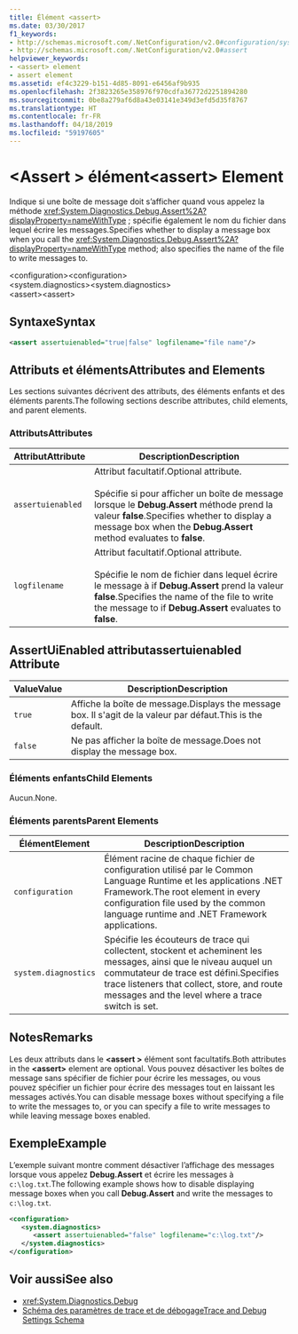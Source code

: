 ```yaml
---
title: Élément <assert>
ms.date: 03/30/2017
f1_keywords:
- http://schemas.microsoft.com/.NetConfiguration/v2.0#configuration/system.diagnostics/assert
- http://schemas.microsoft.com/.NetConfiguration/v2.0#assert
helpviewer_keywords:
- <assert> element
- assert element
ms.assetid: ef4c3229-b151-4d85-8091-e6456af9b935
ms.openlocfilehash: 2f3823265e358976f970cdfa36772d2251894280
ms.sourcegitcommit: 0be8a279af6d8a43e03141e349d3efd5d35f8767
ms.translationtype: HT
ms.contentlocale: fr-FR
ms.lasthandoff: 04/18/2019
ms.locfileid: "59197605"
---
```

# <a name="assert-element"></a><span data-ttu-id="c55e6-102">\<Assert > élément</span><span class="sxs-lookup"><span data-stu-id="c55e6-102">\<assert> Element</span></span>
<span data-ttu-id="c55e6-103">Indique si une boîte de message doit s’afficher quand vous appelez la méthode <xref:System.Diagnostics.Debug.Assert%2A?displayProperty=nameWithType> ; spécifie également le nom du fichier dans lequel écrire les messages.</span><span class="sxs-lookup"><span data-stu-id="c55e6-103">Specifies whether to display a message box when you call the <xref:System.Diagnostics.Debug.Assert%2A?displayProperty=nameWithType> method; also specifies the name of the file to write messages to.</span></span>  
  
 <span data-ttu-id="c55e6-104">\<configuration></span><span class="sxs-lookup"><span data-stu-id="c55e6-104">\<configuration></span></span>  
<span data-ttu-id="c55e6-105">\<system.diagnostics></span><span class="sxs-lookup"><span data-stu-id="c55e6-105">\<system.diagnostics></span></span>  
<span data-ttu-id="c55e6-106">\<assert></span><span class="sxs-lookup"><span data-stu-id="c55e6-106">\<assert></span></span>  
  
## <a name="syntax"></a><span data-ttu-id="c55e6-107">Syntaxe</span><span class="sxs-lookup"><span data-stu-id="c55e6-107">Syntax</span></span>  
  
```xml  
<assert assertuienabled="true|false" logfilename="file name"/>  
```  
  
## <a name="attributes-and-elements"></a><span data-ttu-id="c55e6-108">Attributs et éléments</span><span class="sxs-lookup"><span data-stu-id="c55e6-108">Attributes and Elements</span></span>  
 <span data-ttu-id="c55e6-109">Les sections suivantes décrivent des attributs, des éléments enfants et des éléments parents.</span><span class="sxs-lookup"><span data-stu-id="c55e6-109">The following sections describe attributes, child elements, and parent elements.</span></span>  
  
### <a name="attributes"></a><span data-ttu-id="c55e6-110">Attributs</span><span class="sxs-lookup"><span data-stu-id="c55e6-110">Attributes</span></span>  
  
|<span data-ttu-id="c55e6-111">Attribut</span><span class="sxs-lookup"><span data-stu-id="c55e6-111">Attribute</span></span>|<span data-ttu-id="c55e6-112">Description</span><span class="sxs-lookup"><span data-stu-id="c55e6-112">Description</span></span>|  
|---------------|-----------------|  
|`assertuienabled`|<span data-ttu-id="c55e6-113">Attribut facultatif.</span><span class="sxs-lookup"><span data-stu-id="c55e6-113">Optional attribute.</span></span><br /><br /> <span data-ttu-id="c55e6-114">Spécifie si pour afficher un boîte de message lorsque le **Debug.Assert** méthode prend la valeur **false**.</span><span class="sxs-lookup"><span data-stu-id="c55e6-114">Specifies whether to display a message box when the **Debug.Assert** method evaluates to **false**.</span></span>|  
|`logfilename`|<span data-ttu-id="c55e6-115">Attribut facultatif.</span><span class="sxs-lookup"><span data-stu-id="c55e6-115">Optional attribute.</span></span><br /><br /> <span data-ttu-id="c55e6-116">Spécifie le nom de fichier dans lequel écrire le message à if **Debug.Assert** prend la valeur **false**.</span><span class="sxs-lookup"><span data-stu-id="c55e6-116">Specifies the name of the file to write the message to if **Debug.Assert** evaluates to **false**.</span></span>|  
  
## <a name="assertuienabled-attribute"></a><span data-ttu-id="c55e6-117">AssertUiEnabled attribut</span><span class="sxs-lookup"><span data-stu-id="c55e6-117">assertuienabled Attribute</span></span>  
  
|<span data-ttu-id="c55e6-118">Value</span><span class="sxs-lookup"><span data-stu-id="c55e6-118">Value</span></span>|<span data-ttu-id="c55e6-119">Description</span><span class="sxs-lookup"><span data-stu-id="c55e6-119">Description</span></span>|  
|-----------|-----------------|  
|`true`|<span data-ttu-id="c55e6-120">Affiche la boîte de message.</span><span class="sxs-lookup"><span data-stu-id="c55e6-120">Displays the message box.</span></span> <span data-ttu-id="c55e6-121">Il s'agit de la valeur par défaut.</span><span class="sxs-lookup"><span data-stu-id="c55e6-121">This is the default.</span></span>|  
|`false`|<span data-ttu-id="c55e6-122">Ne pas afficher la boîte de message.</span><span class="sxs-lookup"><span data-stu-id="c55e6-122">Does not display the message box.</span></span>|  
  
### <a name="child-elements"></a><span data-ttu-id="c55e6-123">Éléments enfants</span><span class="sxs-lookup"><span data-stu-id="c55e6-123">Child Elements</span></span>  
 <span data-ttu-id="c55e6-124">Aucun.</span><span class="sxs-lookup"><span data-stu-id="c55e6-124">None.</span></span>  
  
### <a name="parent-elements"></a><span data-ttu-id="c55e6-125">Éléments parents</span><span class="sxs-lookup"><span data-stu-id="c55e6-125">Parent Elements</span></span>  
  
|<span data-ttu-id="c55e6-126">Élément</span><span class="sxs-lookup"><span data-stu-id="c55e6-126">Element</span></span>|<span data-ttu-id="c55e6-127">Description</span><span class="sxs-lookup"><span data-stu-id="c55e6-127">Description</span></span>|  
|-------------|-----------------|  
|`configuration`|<span data-ttu-id="c55e6-128">Élément racine de chaque fichier de configuration utilisé par le Common Language Runtime et les applications .NET Framework.</span><span class="sxs-lookup"><span data-stu-id="c55e6-128">The root element in every configuration file used by the common language runtime and .NET Framework applications.</span></span>|  
|`system.diagnostics`|<span data-ttu-id="c55e6-129">Spécifie les écouteurs de trace qui collectent, stockent et acheminent les messages, ainsi que le niveau auquel un commutateur de trace est défini.</span><span class="sxs-lookup"><span data-stu-id="c55e6-129">Specifies trace listeners that collect, store, and route messages and the level where a trace switch is set.</span></span>|  
  
## <a name="remarks"></a><span data-ttu-id="c55e6-130">Notes</span><span class="sxs-lookup"><span data-stu-id="c55e6-130">Remarks</span></span>  
 <span data-ttu-id="c55e6-131">Les deux attributs dans le  **\<assert >** élément sont facultatifs.</span><span class="sxs-lookup"><span data-stu-id="c55e6-131">Both attributes in the **\<assert>** element are optional.</span></span> <span data-ttu-id="c55e6-132">Vous pouvez désactiver les boîtes de message sans spécifier de fichier pour écrire les messages, ou vous pouvez spécifier un fichier pour écrire des messages tout en laissant les messages activés.</span><span class="sxs-lookup"><span data-stu-id="c55e6-132">You can disable message boxes without specifying a file to write the messages to, or you can specify a file to write messages to while leaving message boxes enabled.</span></span>  
  
## <a name="example"></a><span data-ttu-id="c55e6-133">Exemple</span><span class="sxs-lookup"><span data-stu-id="c55e6-133">Example</span></span>  
 <span data-ttu-id="c55e6-134">L’exemple suivant montre comment désactiver l’affichage des messages lorsque vous appelez **Debug.Assert** et écrire les messages à `c:\log.txt`.</span><span class="sxs-lookup"><span data-stu-id="c55e6-134">The following example shows how to disable displaying message boxes when you call **Debug.Assert** and write the messages to `c:\log.txt`.</span></span>  
  
```xml  
<configuration>  
   <system.diagnostics>  
      <assert assertuienabled="false" logfilename="c:\log.txt"/>  
   </system.diagnostics>  
</configuration>  
```  
  
## <a name="see-also"></a><span data-ttu-id="c55e6-135">Voir aussi</span><span class="sxs-lookup"><span data-stu-id="c55e6-135">See also</span></span>

- <xref:System.Diagnostics.Debug>
- [<span data-ttu-id="c55e6-136">Schéma des paramètres de trace et de débogage</span><span class="sxs-lookup"><span data-stu-id="c55e6-136">Trace and Debug Settings Schema</span></span>](../../../../../docs/framework/configure-apps/file-schema/trace-debug/index.md)
